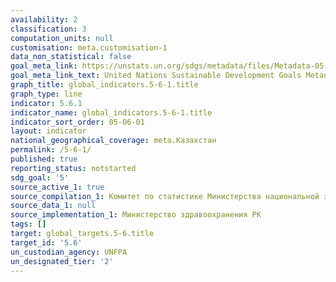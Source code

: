 ```yaml
---
availability: 2
classification: 3
computation_units: null
customisation: meta.customisation-1
data_non_statistical: false
goal_meta_link: https://unstats.un.org/sdgs/metadata/files/Metadata-05-06-01.pdf
goal_meta_link_text: United Nations Sustainable Development Goals Metadata (pdf 634kB)
graph_title: global_indicators.5-6-1.title
graph_type: line
indicator: 5.6.1
indicator_name: global_indicators.5-6-1.title
indicator_sort_order: 05-06-01
layout: indicator
national_geographical_coverage: meta.Казахстан
permalink: /5-6-1/
published: true
reporting_status: notstarted
sdg_goal: '5'
source_active_1: true
source_compilation_1: Комитет по статистике Министерства национальной экономики РК
source_data_1: null
source_implementation_1: Министерство здравоохранения РК
tags: []
target: global_targets.5-6.title
target_id: '5.6'
un_custodian_agency: UNFPA
un_designated_tier: '2'
---
```

